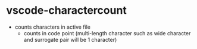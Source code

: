 # vscode-charactercount

- counts characters in active file
  - counts in code point (multi-length character such as wide character and surrogate pair will be 1 character)
